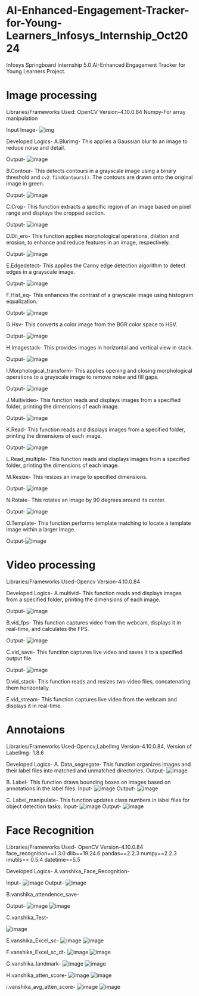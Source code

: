 # AI-Enhanced-Engagement-Tracker-for-Young-Learners_Infosys_Internship_Oct2024
Infosys Springboard Internship 5.0 AI-Enhanced Engagement Tracker for Young Learners Project.

# Image processing
Libraries/Frameworks Used:
OpenCV Version-4.10.0.84
Numpy-For array manipulation

Input Image-
![img](https://github.com/user-attachments/assets/30cd01cf-4132-46ea-bb0f-c465d133e0ad)

Developed Logics-
A.Blurimg-
 This applies a Gaussian blur to an image to reduce noise and detail.
 
Output-
![image](https://github.com/user-attachments/assets/8b473979-a4cc-4819-8f65-853dd458cb2b)


B.Contour-
 This detects contours in a grayscale image using a binary threshold and `cv2.findContours()`. 
 The contours are drawn onto the original image in green.
 
 Output-
 ![image](https://github.com/user-attachments/assets/1565b2e4-c451-49e3-bcb1-ca31ff160ad6)


 C.Crop-
 This function extracts a specific region of an image based on pixel range and displays the 
 cropped section.
 
 Output-
 ![image](https://github.com/user-attachments/assets/2d34ce4e-62b0-4c27-84de-f9248475b59e)


 D.Dil_ero-
 This function applies morphological operations, dilation and erosion, to enhance and reduce 
 features in an image, respectively.
 
 Output-
 ![image](https://github.com/user-attachments/assets/44c7e4ad-0b01-42e0-8ff6-534c6bd7e37d)

 E.Edgedetect-
 This applies the Canny edge detection algorithm to detect edges in a grayscale image.
 
 Output-
 ![image](https://github.com/user-attachments/assets/93818a96-fcce-4f4c-8ca0-9f8cdf1f59f1)


 F.Hist_eq-
 This enhances the contrast of a grayscale image using histogram equalization.
 
 Output-
 ![image](https://github.com/user-attachments/assets/5f82b0bf-3eb2-4c56-a581-a52561b18fdd)

 G.Hsv-
 This converts a color image from the BGR color space to HSV.
 
 Output-
 ![image](https://github.com/user-attachments/assets/d7982238-e6ec-413a-8e58-47e567ce4501)

 H.Imagestack-
 This provides images in horizontal and vertical view in stack.
 
 Output-
 ![image](https://github.com/user-attachments/assets/836fe531-94df-44dd-878c-a4fbb3a05371)

 
I.Morphological_transform-
This applies opening and closing morphological operations to a grayscale image to remove noise and fill gaps.

Output-
![image](https://github.com/user-attachments/assets/b7cd84b1-fb83-40a9-a5b4-c283e1a9aeed)

 J.Multivideo-
  This function reads and displays images from a specified folder, printing the dimensions of 
  each image.

  Output-
  ![image](https://github.com/user-attachments/assets/ade1e562-6c58-4d07-a64a-ceb58bc787bf)

  K.Read-
  This function reads and displays images from a specified folder, printing the dimensions of 
  each image.

  Output-
  ![image](https://github.com/user-attachments/assets/6d388c5a-2a25-4e94-ae08-97fd04bd2a32)


 L.Read_multiple-
  This function reads and displays images from a specified folder, printing the dimensions of 
  each image.
  
 M.Resize-
 This resizes an image to specified dimensions.

 Output-
 ![image](https://github.com/user-attachments/assets/f82820fe-5e9a-4c94-ae95-c6a0a4cda3e0)
 
 N.Rotate-
 This rotates an image by 90 degrees around its center.

 Output-
 ![image](https://github.com/user-attachments/assets/7706a87d-e087-4a2b-940f-bd8a8e73e258)

 
 O.Template-
 This function performs template matching to locate a template image within a larger image.

 Output-![image](https://github.com/user-attachments/assets/f9934182-a257-434f-829a-d0d0ab45d78c)



# Video processing
Libraries/Frameworks Used-Opencv
Version-4.10.0.84

Developed Logics-
A.multivid-
This function reads and displays images from a specified folder, printing the dimensions of each image.

Output-
![image](https://github.com/user-attachments/assets/2d6ee27e-a09c-46d2-866d-bfe6aa35171c)


B.vid_fps-
This function captures video from the webcam, displays it in real-time, and calculates the FPS.

Output-
![image](https://github.com/user-attachments/assets/fcfe8c94-5751-4f07-a35b-34ece56a1b79)


C.vid_save-
This function captures live video and saves it to a specified output file.

Output-
![image](https://github.com/user-attachments/assets/09fc1186-a65c-4e38-aa40-5848d150ba60)


D.vid_stack-
This function reads and resizes two video files, concatenating them horizontally.

E.vid_stream-
This function captures live video from the webcam and displays it in real-time.

# Annotaions
Libraries/Frameworks Used-Opencv,LabelImg
Version-4.10.0.84, Version of LabelImg- 1.8.6


Developed Logics-
A. Data_segregate-
This function organizes images and their label files into matched and unmatched directories.
Output-
![image](https://github.com/user-attachments/assets/19fea229-e620-4d0b-8d23-8109ecd83586)


B. Label-
This function draws bounding boxes on images based on annotations in the label files.
Input-
![image](https://github.com/user-attachments/assets/ac9c5e15-7448-48e8-880a-197d18193672)
Output-
![image](https://github.com/user-attachments/assets/fd9e69d7-bb44-4cc0-8b51-ea5476ea8af4)


C. Label_manipulate-
This function updates class numbers in label files for object detection tasks.
Input-
![image](https://github.com/user-attachments/assets/84ee6bb5-f481-4d8f-a232-a83c31477811)
Output-
![image](https://github.com/user-attachments/assets/836781e9-425a-4bc5-bac6-e37bfd3e812c)


# Face Recognition
Libraries/Frameworks Used-
OpenCV Version-4.10.0.84
face_recognition==1.3.0
dlib==19.24.6
pandas==2.2.3
numpy==2.2.3
imutils== 0.5.4
datetime==5.5

Developed Logics-
A.vanshika_Face_Recognition-

Input-
![image](https://github.com/user-attachments/assets/99ea3eac-316e-47bd-b601-6a695ff7a512)
Output-
![image](https://github.com/user-attachments/assets/6cadd48e-f982-4811-8190-e2b67c8ddf36)

B.vanshika_attendence_save-

Output-
![image](https://github.com/user-attachments/assets/6cadd48e-f982-4811-8190-e2b67c8ddf36)
![image](https://github.com/user-attachments/assets/002b9d87-aebb-435b-a18d-c62800db3d4e)



C.vanshika_Test-

![image](https://github.com/user-attachments/assets/101663c5-189b-4275-b21d-34549b49a8b1)


E.vanshika_Excel_sc-
![image](https://github.com/user-attachments/assets/9f6b023f-641c-4282-80b5-0ddcf243c8e3)
![image](https://github.com/user-attachments/assets/ce2ee54d-2bf8-48cb-94d4-27d64a3aef70)

F.vanshika_Excel_sc_dt-
![image](https://github.com/user-attachments/assets/3252f514-245f-4a2a-9535-c2eecbd688cd)
![image](https://github.com/user-attachments/assets/ec55e608-5b36-4d9b-ba33-f93651aea447)

G.vanshika_landmark-
![image](https://github.com/user-attachments/assets/c4bbceab-2913-4e21-848f-f3966d124479)
![image](https://github.com/user-attachments/assets/9e6d9ad1-3037-4fd1-9420-3e45ab3e5120)


H.vanshika_atten_score-
![image](https://github.com/user-attachments/assets/e41197c8-3976-4635-a22c-5f911d1b9d09)
![image](https://github.com/user-attachments/assets/002b01c5-7f03-40a2-ac17-eab43e6f400b)

i.vanshika_avg_atten_score-
![image](https://github.com/user-attachments/assets/9d25555b-9d23-450c-a1d8-a0375aa13f38)
![image](https://github.com/user-attachments/assets/48de0339-9ea7-42f6-8d2f-d823bea8b44b)












